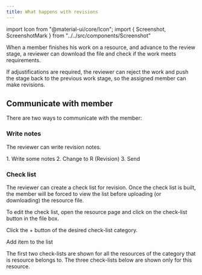 ```yaml
---
title: What happens with revisions
---
```

import Icon from "@material-ui/core/Icon";
import { Screenshot, ScreenshotMark } from "../../src/components/Screenshot"

When a member finishes his work on a resource, and advance to the review stage,
a reviewer can download the file and check if the work meets requirements.

If adjustifications are required, the reviewer can reject the work and push the stage back
to the previous work stage, so the assigned member can make revisions.

<Screenshot image="/screenshot/resource_stage_approval.png">
  <ScreenshotMark x="18%" y="70%" width="25%" height="12%" textPosition="right" borderRadius="10px">
  </ScreenshotMark>
</Screenshot>

## Communicate with member

There are two ways to communicate with the member:

### Write notes

The reviewer can write revision notes.

<Screenshot image="/screenshot/resource_note_section.png">
  <ScreenshotMark x="22%" y="20%" width="40%" height="15%" textPosition="right" borderRadius="10px">
    1. Write some notes
  </ScreenshotMark>
  <ScreenshotMark x="93.3%" y="25.3%" width="5%" height="9%" textPosition="bottom-left" borderRadius="20px">
    2. Change to R (Revision)
  </ScreenshotMark>
  <ScreenshotMark x="93.3%" y="17%" width="5%" height="9%" textPosition="top-left" borderRadius="20px">
    3. Send
  </ScreenshotMark>
</Screenshot>

### Check list

The reviewer can create a check list for revision. Once the check list is built, the member will be forced to
view the list before uploading (or downloading) the resource file.

To edit the check list, open the resource page and click on the check-list button in the file box.

<Screenshot image="/screenshot/resource_checklist_menu.png">
  <ScreenshotMark x="76%" y="21%" width="10%" height="22%" textPosition="top" borderRadius="20px">
  </ScreenshotMark>
</Screenshot>

Click the + button of the desired check-list category.

<Screenshot image="/screenshot/resource_edit_checklist.png">
  <ScreenshotMark x="92.1%" y="54%" width="5%" height="11%" textPosition="left" borderRadius="20px">
    Add item to the list
  </ScreenshotMark>
</Screenshot>

The first two check-lists are shown for all the resources of the category that is resource belongs to.
The three check-lists below are shown only for this resource.
